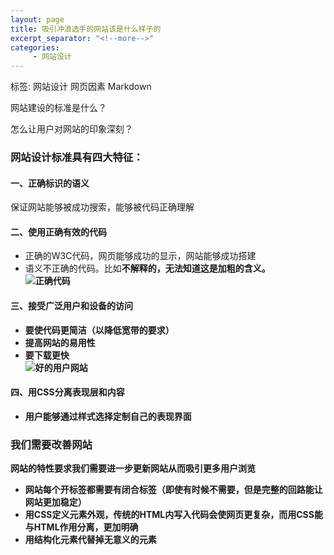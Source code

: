 ```yaml
---
layout: page
title: 吸引冲浪选手的网站该是什么样子的
excerpt_separator: "<!--more-->"
categories:
     - 网站设计
---
```

标签: 网站设计 网页因素 Markdown

网站建设的标准是什么？

怎么让用户对网站的印象深刻？

<!--more-->


### 网站设计标准具有四大特征：

#### 一、正确标识的语义
保证网站能够被成功搜索，能够被代码正确理解  

#### 二、使用正确有效的代码
- 正确的W3C代码，网页能够成功的显示，网站能够成功搭建 
- 语义不正确的代码。比如<b>不解释的，无法知道这是加粗的含义。  
![正确代码](/assets/images/real.png)  

#### 三、接受广泛用户和设备的访问
- 要使代码更简洁（以降低宽带的要求）
- 提高网站的易用性
- 要下载更快    	
![好的用户网站](/assets/images/UI.png)  

#### 四、用CSS分离表现层和内容
- 用户能够通过样式选择定制自己的表现界面

### 我们需要改善网站
**网站的特性要求我们需要进一步更新网站从而吸引更多用户浏览**
- 网站每个开标签都需要有闭合标签（即使有时候不需要，但是完整的回路能让网站更加稳定）
- 用CSS定义元素外观，传统的HTML内写入代码会使网页更复杂，而用CSS能与HTML作用分离，更加明确
- 用结构化元素代替掉无意义的元素



